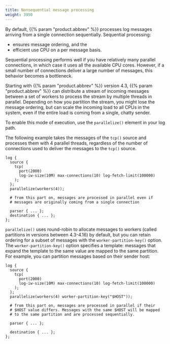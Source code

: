 ```yaml
---
title: Nonsequential message processing
weight: 3950
---
```

<!-- This file is under the copyright of Axoflow, and licensed under Apache License 2.0, except for using the Axoflow and AxoSyslog trademarks. -->
By default, {{% param "product.abbrev" %}} processes log messages arriving from a single connection sequentially. Sequential processing:

- ensures message ordering, and the
- efficient use CPU on a per message basis.

Sequential processing performs well if you have relatively many parallel connections, in which case it uses all the available CPU cores. However, if a small number of connections deliver a large number of messages, this behavior becomes a bottleneck.

Starting with {{% param "product.abbrev" %}} version 4.3, {{% param "product.abbrev" %}} can distribute a stream of incoming messages between a set of workers to process the stream by multiple threads in parallel. Depending on how you partition the stream, you might lose the message ordering, but can scale the incoming load to all CPUs in the system, even if the entire load is coming from a single, chatty sender.

To enable this mode of execution, use the `parallelize()` element in your log path.

The following example takes the messages of the `tcp()` source and processes them with 4 parallel threads, regardless of the number of connections used to deliver the messages to the `tcp()` source.

```shell
log {
  source {
    tcp(
      port(2000)
      log-iw-size(10M) max-connections(10) log-fetch-limit(100000)
    );
  };
  parallelize(workers(4));

  # from this part on, messages are processed in parallel even if
  # messages are originally coming from a single connection

  parser { ... };
  destination { ... };
};
```

`parallelize()` uses round-robin to allocate messages to workers (called partitions in versions between 4.3-4.16) by default, but you can retain ordering for a subset of messages with the `worker-partition-key()` option. The `worker-partition-key()` option specifies a template: messages that expand the template to the same value are mapped to the same partition. For example, you can partition messages based on their sender host:

```shell
log {
  source {
    tcp(
      port(2000)
      log-iw-size(10M) max-connections(10) log-fetch-limit(100000)
    );
  };
  parallelize(workers(4) worker-partition-key("$HOST"));

  # from this part on, messages are processed in parallel if their
  # $HOST value differs. Messages with the same $HOST will be mapped
  # to the same partition and are processed sequentially.

  parser { ... };

  destination { ... };
};
```
